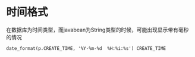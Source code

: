 # 时间格式

在数据库为时间类型，而javabean为String类型的时候，可能出现显示带有毫秒的情况

```
date_format(p.CREATE_TIME, '%Y-%m-%d  %H:%i:%s') CREATE_TIME
```
